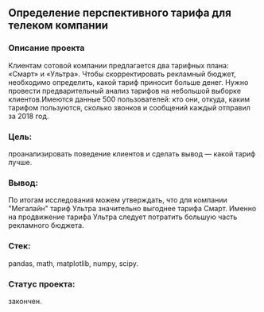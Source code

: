 ## Определение перспективного тарифа для телеком компании
### Описание проекта
Клиентам сотовой компании предлагается два тарифных плана: «Смарт» и «Ультра». Чтобы скорректировать рекламный бюджет, необходимо определить, какой тариф приносит больше денег.
Нужно провести предварительный анализ тарифов на небольшой выборке клиентов.Имеются данные 500 пользователей: кто они, откуда, каким тарифом пользуются, сколько звонков и сообщений каждый отправил за 2018 год.
### Цель: 
проанализировать поведение клиентов и сделать вывод — какой тариф лучше.
### Вывод: 
По итогам исследования можем утверждать, что для компании "Мегалайн" тариф Ультра значительно выгоднее тарифа Смарт. Именно на продвижение тарифа Ультра следует потратить большую часть рекламного бюджета.
### Стек: 
pandas, math, matplotlib, numpy, scipy.
### Статус проекта: 
закончен.
